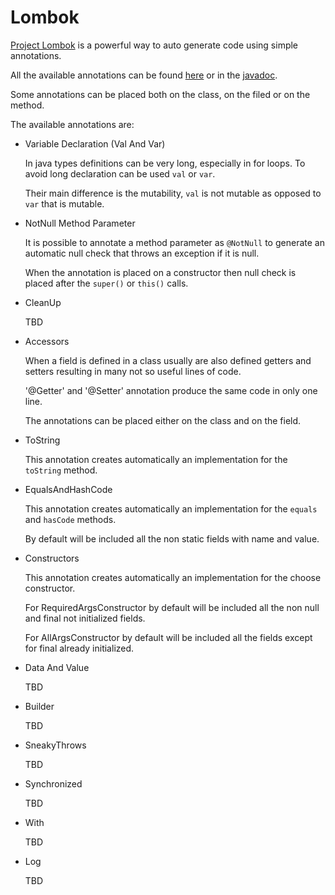 # Lombok

[Project Lombok](https://projectlombok.org/) is a powerful way to auto generate code using simple annotations.

All the available annotations can be found [here](https://projectlombok.org/features/all) or in the [javadoc](https://projectlombok.org/api/lombok/package-summary.html).

Some annotations can be placed both on the class, on the filed or on the method.

The available annotations are:
- Variable Declaration (Val And Var)

    In java types definitions can be very long, especially in for loops.
    To avoid long declaration can be used `val` or `var`.
    
    Their main difference is the mutability, `val` is not mutable as opposed to `var` that is mutable.

- NotNull Method Parameter 

    It is possible to annotate a method parameter as `@NotNull` to generate an automatic null check that throws an exception if it is null.
    
    When the annotation is placed on a constructor then null check is placed after the `super()` or `this()` calls.

- CleanUp

    TBD

- Accessors

    When a field is defined in a class usually are also defined getters and setters resulting in many not so useful lines of code.
    
    '@Getter' and '@Setter' annotation produce the same code in only one line.
    
    The annotations can be placed either on the class and on the field. 

- ToString

    This annotation creates automatically an implementation for the `toString` method. 

- EqualsAndHashCode

    This annotation creates automatically an implementation for the `equals` and `hasCode` methods. 

    By default will be included all the non static fields with name and value.

- Constructors

    This annotation creates automatically an implementation for the choose constructor. 

    For RequiredArgsConstructor by default will be included all the non null and final not initialized fields.

    For AllArgsConstructor by default will be included all the fields except for final already initialized.

- Data And Value

    TBD

- Builder

    TBD

- SneakyThrows

    TBD

- Synchronized

    TBD

- With

    TBD

- Log

    TBD




